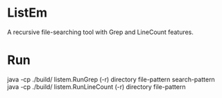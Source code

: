# ListEm

A recursive file-searching tool with Grep and LineCount features.

# Run

java -cp ./build/ listem.RunGrep (-r) directory file-pattern search-pattern
java -cp ./build/ listem.RunLineCount (-r) directory file-pattern
